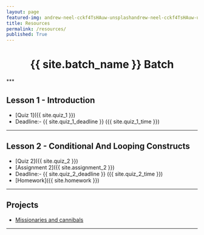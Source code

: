 ```yaml
---
layout: page
featured-img: andrew-neel-cckf4TsHAuw-unsplashandrew-neel-cckf4TsHAuw-unsplash
title: Resources
permalink: /resources/
published: True
---
```


<h1 style="text-align: center;">{{ site.batch_name }} Batch</h1>
***
<!-- <h2 style="text-align: center;">Resources will be available once the course begins!</h2> -->

## Lesson 1 - Introduction

- [Quiz 1]({{ site.quiz_1 }})
- Deadline:- {{ site.quiz_1_deadline }} ({{ site.quiz_1_time }})

*** 

## Lesson 2 - Conditional And Looping Constructs

- [Quiz 2]({{ site.quiz_2 }})
- [Assignment 2]({{ site.assignment_2 }})
- Deadline:- {{ site.quiz_2_deadline }} ({{ site.quiz_2_time }})
- [Homework]({{ site.homework }})

***
<!-- 
## Lesson 3 - Data Structures

- [Quiz 3]({{ site.quiz_3 }})
- [Assignment 3]({{ site.assignment_3 }})
- Deadline:- {{ site.quiz_3_deadline }} ({{ site.quiz_3_time }})

***

## Lesson 4 - Functions

- [Quiz 4]({{ site.quiz_4 }})
- [Assignment 4]({{ site.assignment_4 }})
- Deadline:- {{ site.quiz_4_deadline }} ({{ site.quiz_4_time }})

***   -->

## Projects

- [Missionaries and cannibals](https://nbviewer.jupyter.org/github/Ai-Adventures/python4DS/blob/master/Projects/3Cannibals3Missionary_Problem.ipynb)
<!-- - [Frog leap](https://nbviewer.jupyter.org/github/Ai-Adventures/python4DS/blob/master/Projects/FrogLeapProblem.ipynb) -->

***